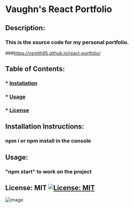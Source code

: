   # Vaughn's React Portfolio

  ## Description:

  ### This is the source code for my personal portfolio.

  ###https://vsmith95.github.io/react-portfolio/

  ## Table of Contents:
  ###  * [Installation](#installation)
  ###  * [Usage](#usage)
  ###  * [License](#license)
  ## Installation Instructions:
  ### npm i or npm install in the console
  ## Usage:
  ### "npm start" to work on the project


  ## License: MIT  [![License: MIT](https://img.shields.io/badge/License-MIT-yellow.svg)](https://opensource.org/licenses/MIT)
  
![image](https://user-images.githubusercontent.com/97266465/192565035-c5d5ce1b-9908-4f48-b721-45791de9683a.png)
